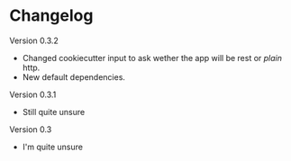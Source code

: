 Changelog
=========

Version 0.3.2

- Changed cookiecutter input to ask wether the app will be rest or _plain_ http.
- New default dependencies.

Version 0.3.1

- Still quite unsure

Version 0.3

- I'm quite unsure
